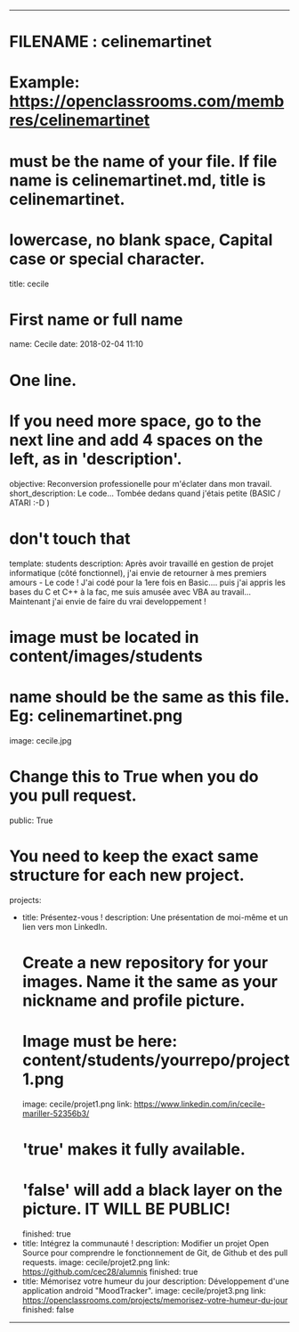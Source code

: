 ﻿---

# FILENAME : celinemartinet
# Example: https://openclassrooms.com/membres/celinemartinet
# must be the name of your file. If file name is celinemartinet.md, title is celinemartinet.
# lowercase, no blank space, Capital case or special character.
title: cecile

# First name or full name
name: Cecile
date: 2018-02-04 11:10

# One line.
# If you need more space, go to the next line and add 4 spaces on the left, as in 'description'.
objective: Reconversion professionelle pour m'éclater dans mon travail.
short_description: Le code... Tombée dedans quand j'étais petite (BASIC / ATARI :-D )

# don't touch that
template: students
description:
    Après avoir travaillé en gestion de projet informatique (côté fonctionnel), j'ai envie de retourner à mes premiers amours - Le code !
    J'ai codé pour la 1ere fois en Basic.... puis j'ai appris les bases du C et C++ à la fac, me suis amusée avec VBA au travail...
    Maintenant j'ai envie de faire du vrai developpement !

# image must be located in content/images/students
# name should be the same as this file. Eg: celinemartinet.png
image: cecile.jpg

# Change this to True when you do you pull request.
public: True

# You need to keep the exact same structure for each new project.
projects:
  - title: Présentez-vous !
    description: Une présentation de moi-même et un lien vers mon LinkedIn.
    # Create a new repository for your images. Name it the same as your nickname and profile picture.
    # Image must be here: content/students/yourrepo/project1.png
    image: cecile/projet1.png
    link: https://www.linkedin.com/in/cecile-mariller-52356b3/
    # 'true' makes it fully available.
    # 'false' will add a black layer on the picture. IT WILL BE PUBLIC!
    finished: true
  - title: Intégrez la communauté !
    description: Modifier un projet Open Source pour comprendre le fonctionnement de Git, de Github et des pull requests. 
    image: cecile/projet2.png
    link: https://github.com/cec28/alumnis
    finished: true
  - title: Mémorisez votre humeur du jour
    description: Développement d'une application android "MoodTracker".
    image: cecile/projet3.png
    link: https://openclassrooms.com/projects/memorisez-votre-humeur-du-jour
    finished: false
---